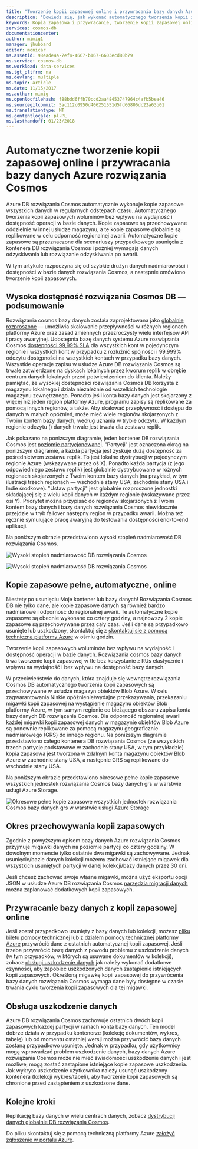 ```yaml
---
title: "Tworzenie kopii zapasowej online i przywracania bazy danych Azure rozwiązania Cosmos | Dokumentacja firmy Microsoft"
description: "Dowiedz się, jak wykonać automatycznego tworzenia kopii zapasowej i przywracanie bazy danych z bazy danych Azure rozwiązania Cosmos."
keywords: Kopia zapasowa i przywracanie, tworzenie kopii zapasowej online
services: cosmos-db
documentationcenter: 
author: mimig1
manager: jhubbard
editor: monicar
ms.assetid: 98eade4a-7ef4-4667-b167-6603ecd80b79
ms.service: cosmos-db
ms.workload: data-services
ms.tgt_pltfrm: na
ms.devlang: multiple
ms.topic: article
ms.date: 11/15/2017
ms.author: mimig
ms.openlocfilehash: f88bdd6ffb70ccd2aa48453747964c4afb5bea46
ms.sourcegitcommit: 5ac112c0950d406251551d5fd66806dc22a63b01
ms.translationtype: MT
ms.contentlocale: pl-PL
ms.lasthandoff: 01/23/2018
---
```

# <a name="automatic-online-backup-and-restore-with-azure-cosmos-db"></a>Automatyczne tworzenie kopii zapasowej online i przywracania bazy danych Azure rozwiązania Cosmos
Azure DB rozwiązania Cosmos automatycznie wykonuje kopie zapasowe wszystkich danych w regularnych odstępach czasu. Automatycznego tworzenia kopii zapasowych woluminów bez wpływu na wydajność i dostępność operacji w bazie danych. Kopie zapasowe są przechowywane oddzielnie w innej usłudze magazynu, a te kopie zapasowe globalnie są replikowane w celu odporność regionalnej awarii. Automatyczne kopie zapasowe są przeznaczone dla scenariuszy przypadkowego usunięcia z kontenera DB rozwiązania Cosmos i później wymagają danych odzyskiwania lub rozwiązanie odzyskiwania po awarii.  

W tym artykule rozpoczyna się od szybkie drużyn danych nadmiarowości i dostępności w bazie danych rozwiązania Cosmos, a następnie omówiono tworzenie kopii zapasowych. 

## <a name="high-availability-with-cosmos-db---a-recap"></a>Wysoka dostępność rozwiązania Cosmos DB — podsumowanie
Rozwiązania cosmos bazy danych została zaprojektowana jako [globalnie rozproszone](distribute-data-globally.md) — umożliwia skalowanie przepływności w różnych regionach platformy Azure oraz zasad zmiennych przezroczysty wielu interfejsów API i pracy awaryjnej. Udostępnia bazę danych systemu Azure rozwiązania Cosmos [dostępności 99,99% SLA](https://azure.microsoft.com/support/legal/sla/cosmos-db) dla wszystkich kont w pojedynczym regionie i wszystkich kont w przypadku z rozluźnić spójności i 99,999% odczytu dostępności na wszystkich kontach w przypadku bazy danych. Wszystkie operacje zapisu w usłudze Azure DB rozwiązania Cosmos są trwale zatwierdzone na dyskach lokalnych przez kworum replik w obrębie centrum danych lokalnych przed potwierdzeniem do klienta. Należy pamiętać, że wysokiej dostępności rozwiązania Cosmos DB korzysta z magazynu lokalnego i działa niezależnie od wszelkich technologie magazynu zewnętrznego. Ponadto jeśli konta bazy danych jest skojarzony z więcej niż jeden region platformy Azure, programu zapisy są replikowane za pomocą innych regionów, a także. Aby skalować przepływność i dostępu do danych w małych opóźnień, może mieć wiele regionów skojarzonych z Twoim kontem bazy danych, według uznania w trybie odczytu. W każdym regionie odczytu () danych trwale jest trwała dla zestawu replik.  

Jak pokazano na poniższym diagramie, jeden kontener DB rozwiązania Cosmos jest [poziomie partycjonowanej](partition-data.md). "Partycji" jest oznaczona okrąg na poniższym diagramie, a każda partycja jest zyskuje dużą dostępność za pośrednictwem zestawu replik. To jest lokalne dystrybucji w pojedynczym regionie Azure (wskazywane przez oś X). Ponadto każda partycja (z jego odpowiedniego zestawu replik) jest globalnie dystrybuowane w różnych regionach skojarzonych z Twoim kontem bazy danych (na przykład, w tym ilustracji trzech regionach — wschodnie stany USA, zachodnie stany USA i Indie środkowe). "Ustaw partycji" jest globalnie rozproszone jednostki składającej się z wielu kopii danych w każdym regionie (wskazywane przez osi Y). Priorytet można przypisać do regionów skojarzonych z Twoim kontem bazy danych i bazy danych rozwiązania Cosmos niewidocznie przejdzie w tryb failover następny region w przypadku awarii. Można też ręcznie symulujące pracę awaryjną do testowania dostępności end-to-end aplikacji.  

Na poniższym obrazie przedstawiono wysoki stopień nadmiarowość DB rozwiązania Cosmos.

![Wysoki stopień nadmiarowość DB rozwiązania Cosmos](./media/online-backup-and-restore/redundancy.png)

![Wysoki stopień nadmiarowość DB rozwiązania Cosmos](./media/online-backup-and-restore/global-distribution.png)

## <a name="full-automatic-online-backups"></a>Kopie zapasowe pełne, automatyczne, online
Niestety po usunięciu Moje kontener lub bazy danych! Rozwiązania Cosmos DB nie tylko dane, ale kopie zapasowe danych są również bardzo nadmiarowe i odporność do regionalnej awarii. Te automatyczne kopie zapasowe są obecnie wykonane co cztery godziny, a najnowszy 2 kopie zapasowe są przechowywane przez cały czas. Jeśli dane są przypadkowo usunięte lub uszkodzony, skontaktuj się z [skontaktuj się z pomocą techniczną platformy Azure](https://azure.microsoft.com/support/options/) w ośmiu godzin. 

Tworzenie kopii zapasowych woluminów bez wpływu na wydajność i dostępność operacji w bazie danych. Rozwiązania cosmos bazy danych trwa tworzenie kopii zapasowej w tle bez korzystanie z RUs elastycznie i wpływu na wydajność i bez wpływu na dostępność bazy danych. 

W przeciwieństwie do danych, która znajduje się wewnątrz rozwiązania Cosmos DB automatycznego tworzenia kopii zapasowych są przechowywane w usłudze magazyn obiektów Blob Azure. W celu zagwarantowania Niskie opóźnienie/wydajne przekazywania, przekazaniu migawki kopii zapasowej na wystąpienie magazynu obiektów Blob platformy Azure, w tym samym regionie co bieżącego obszaru zapisu konta bazy danych DB rozwiązania Cosmos. Dla odporność regionalnej awarii każdej migawki kopii zapasowej danych w magazynie obiektów Blob Azure są ponownie replikowane za pomocą magazynu geograficznie nadmiarowego (GRS) do innego regionu. Na poniższym diagramie przedstawiono całego kontenera DB rozwiązania Cosmos (ze wszystkich trzech partycje podstawowe w zachodnie stany USA, w tym przykładzie) kopia zapasowa jest tworzona w zdalnym konta magazynu obiektów Blob Azure w zachodnie stany USA, a następnie GRS są replikowane do wschodnie stany USA. 

Na poniższym obrazie przedstawiono okresowe pełne kopie zapasowe wszystkich jednostek rozwiązania Cosmos bazy danych grs w warstwie usługi Azure Storage.

![Okresowe pełne kopie zapasowe wszystkich jednostek rozwiązania Cosmos bazy danych grs w warstwie usługi Azure Storage](./media/online-backup-and-restore/automatic-backup.png)

## <a name="backup-retention-period"></a>Okres przechowywania kopii zapasowych
Zgodnie z powyższym opisem bazy danych Azure rozwiązania Cosmos przyjmuje migawki danych na poziomie partycji co cztery godziny. W dowolnym momencie tylko ostatnie dwa migawki są zachowywane. Jednak usunięcie/bazie danych kolekcji możemy zachować istniejące migawek dla wszystkich usuniętych partycji w danej kolekcji/bazy danych przez 30 dni.

Jeśli chcesz zachować swoje własne migawki, można użyć eksportu opcji JSON w usłudze Azure DB rozwiązania Cosmos [narzędzia migracji danych](import-data.md#export-to-json-file) można zaplanować dodatkowych kopii zapasowych.

## <a name="restoring-a-database-from-an-online-backup"></a>Przywracanie bazy danych z kopii zapasowej online
Jeśli został przypadkowo usunięty z bazy danych lub kolekcji, możesz [pliku biletu pomocy technicznej](https://portal.azure.com/?#blade/Microsoft_Azure_Support/HelpAndSupportBlade) lub [z działem pomocy technicznej platformy Azure](https://azure.microsoft.com/support/options/) przywrócić dane z ostatnich automatycznej kopii zapasowej. Jeśli trzeba przywrócić bazę danych z powodu problemu z uszkodzenie danych (w tym przypadków, w których są usuwane dokumentów w kolekcji), zobacz [obsługi uszkodzenie danych](#handling-data-corruption) jak należy wykonać dodatkowe czynności, aby zapobiec uszkodzonych danych zastąpienie istniejących kopii zapasowych. Określoną migawkę kopii zapasowej do przywrócenia bazy danych rozwiązania Cosmos wymaga dane były dostępne w czasie trwania cyklu tworzenia kopii zapasowych dla tej migawki.

## <a name="handling-data-corruption"></a>Obsługa uszkodzenie danych
Azure DB rozwiązania Cosmos zachowuje ostatnich dwóch kopii zapasowych każdej partycji w ramach konta bazy danych. Ten model dobrze działa w przypadku kontenerze (kolekcję dokumentów, wykres, tabelę) lub od momentu ostatniej wersji można przywrócić bazy danych zostaną przypadkowo usunięte. Jednak w przypadku, gdy użytkownicy mogą wprowadzać problem uszkodzenie danych, bazy danych Azure rozwiązania Cosmos może nie mieć świadomości uszkodzenie danych i jest możliwe, mogą zostać zastąpione istniejące kopie zapasowe uszkodzenia. Jak wykryto uszkodzenie użytkownika należy usunąć uszkodzony kontenera (kolekcji wykres/tabeli), aby tworzenie kopii zapasowych są chronione przed zastąpieniem z uszkodzone dane.

## <a name="next-steps"></a>Kolejne kroki

Replikację bazy danych w wielu centrach danych, zobacz [dystrybucji danych globalnie DB rozwiązania Cosmos](distribute-data-globally.md). 

Do pliku skontaktuj się z pomocą techniczną platformy Azure [założyć zgłoszenie w portalu Azure](https://portal.azure.com/?#blade/Microsoft_Azure_Support/HelpAndSupportBlade).

